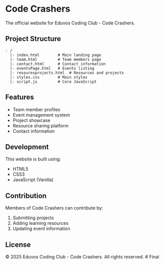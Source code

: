 # Code Crashers

The official website for Eduvos Coding Club - Code Crashers.

## Project Structure

```
- /
  |- index.html        # Main landing page
  |- team.html         # Team members page
  |- contact.html      # Contact information
  |- eventsPage.html   # Events listing
  |- resouresprojects.html  # Resources and projects
  |- styles.css        # Main styles
  |- script.js         # Core JavaScript
```

## Features

- Team member profiles
- Event management system
- Project showcase
- Resource sharing platform
- Contact information

## Development

This website is built using:
- HTML5
- CSS3
- JavaScript (Vanilla)

## Contribution

Members of Code Crashers can contribute by:
1. Submitting projects
2. Adding learning resources
3. Updating event information

## License

© 2025 Eduvos Coding Club - Code Crashers. All rights reserved.
#   F i n a l  
 
